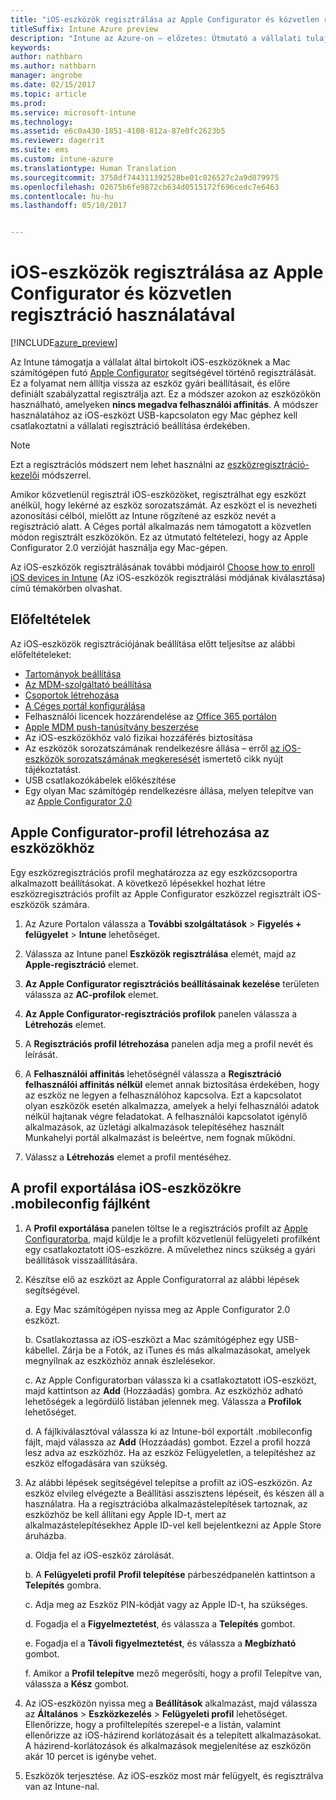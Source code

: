 ```yaml
---
title: "iOS-eszközök regisztrálása az Apple Configurator és közvetlen regisztráció használatával"
titleSuffix: Intune Azure preview
description: "Intune az Azure-on – előzetes: Útmutató a vállalati tulajdonban lévő iOS-eszközök az Apple Configuratorral való közvetlen regisztrációjához."
keywords: 
author: nathbarn
ms.author: nathbarn
manager: angrobe
ms.date: 02/15/2017
ms.topic: article
ms.prod: 
ms.service: microsoft-intune
ms.technology: 
ms.assetid: e6c0a430-1851-4108-812a-87e0fc2623b5
ms.reviewer: dagerrit
ms.suite: ems
ms.custom: intune-azure
ms.translationtype: Human Translation
ms.sourcegitcommit: 3758df744311392528be01c826527c2a9d879975
ms.openlocfilehash: 02675b6fe9872cb634d0515172f696cedc7e6463
ms.contentlocale: hu-hu
ms.lasthandoff: 05/10/2017


---
```


# <a name="enroll-ios-devices-with-apple-configurator-and-direct-enrollment"></a>iOS-eszközök regisztrálása az Apple Configurator és közvetlen regisztráció használatával 

[!INCLUDE[azure_preview](../includes/azure_preview.md)]

Az Intune támogatja a vállalat által birtokolt iOS-eszközöknek a Mac számítógépen futó [Apple Configurator](https://itunes.apple.com/us/app/apple-configurator-2/id1037126344?mt=12) segítségével történő regisztrálását. Ez a folyamat nem állítja vissza az eszköz gyári beállításait, és előre definiált szabályzattal regisztrálja azt. Ez a módszer azokon az eszközökön használható, amelyeken **nincs megadva felhasználói affinitás**. A módszer használatához az iOS-eszközt USB-kapcsolaton egy Mac géphez kell csatlakoztatni a vállalati regisztráció beállítása érdekében.

>[!NOTE]
>Ezt a regisztrációs módszert nem lehet használni az [eszközregisztráció-kezelői](enroll-devices-using-device-enrollment-manager.md) módszerrel.

Amikor közvetlenül regisztrál iOS-eszközöket, regisztrálhat egy eszközt anélkül, hogy lekérné az eszköz sorozatszámát. Az eszközt el is nevezheti azonosítási célból, mielőtt az Intune rögzítené az eszköz nevét a regisztráció alatt. A Céges portál alkalmazás nem támogatott a közvetlen módon regisztrált eszközökön. Ez az útmutató feltételezi, hogy az Apple Configurator 2.0 verzióját használja egy Mac-gépen.

Az iOS-eszközök regisztrálásának további módjairól [Choose how to enroll iOS devices in Intune](choose-ios-enrollment-method.md) (Az iOS-eszközök regisztrálási módjának kiválasztása) című témakörben olvashat.


## <a name="prerequisites"></a>Előfeltételek

Az iOS-eszközök regisztrációjának beállítása előtt teljesítse az alábbi előfeltételeket:

- [Tartományok beállítása](https://docs.microsoft.com/intune/get-started/start-with-a-paid-subscription-to-microsoft-intune-step-2)
- [Az MDM-szolgáltató beállítása](set-mdm-authority.md)
- [Csoportok létrehozása](https://docs.microsoft.com/intune/get-started/start-with-a-paid-subscription-to-microsoft-intune-step-5)
- [A Céges portál konfigurálása](../manage-apps/company-portal-app.md)
- Felhasználói licencek hozzárendelése az [Office 365 portálon](http://go.microsoft.com/fwlink/p/?LinkId=698854)
- [Apple MDM push-tanúsítvány beszerzése](get-an-apple-mdm-push-certificate.md)
- Az iOS-eszközökhöz való fizikai hozzáférés biztosítása
- Az eszközök sorozatszámának rendelkezésre állása – erről [az iOS-eszközök sorozatszámának megkeresését](https://support.apple.com//HT204308) ismertető cikk nyújt tájékoztatást.
- USB csatlakozókábelek előkészítése
- Egy olyan Mac számítógép rendelkezésre állása, melyen telepítve van az [Apple Configurator 2.0](https://itunes.apple.com/us/app/apple-configurator-2/id1037126344?mt=12)

## <a name="create-an-apple-configurator-profile-for-devices"></a>Apple Configurator-profil létrehozása az eszközökhöz

Egy eszközregisztrációs profil meghatározza az egy eszközcsoportra alkalmazott beállításokat. A következő lépésekkel hozhat létre eszközregisztrációs profilt az Apple Configurator eszközzel regisztrált iOS-eszközök számára.

1. Az Azure Portalon válassza a **További szolgáltatások** > **Figyelés + felügyelet** > **Intune** lehetőséget.

2. Válassza az Intune panel **Eszközök regisztrálása** elemét, majd az **Apple-regisztráció** elemet.

3. **Az Apple Configurator regisztrációs beállításainak kezelése** területen válassza az **AC-profilok** elemet.

4. **Az Apple Configurator-regisztrációs profilok** panelen válassza a **Létrehozás** elemet.

5. A **Regisztrációs profil létrehozása** panelen adja meg a profil nevét és leírását.

6. A **Felhasználói affinitás** lehetőségnél válassza a **Regisztráció felhasználói affinitás nélkül** elemet annak biztosítása érdekében, hogy az eszköz ne legyen a felhasználóhoz kapcsolva. Ezt a kapcsolatot olyan eszközök esetén alkalmazza, amelyek a helyi felhasználói adatok nélkül hajtanak végre feladatokat. A felhasználói kapcsolatot igénylő alkalmazások, az üzletági alkalmazások telepítéséhez használt Munkahelyi portál alkalmazást is beleértve, nem fognak működni.

7. Válassz a **Létrehozás** elemet a profil mentéséhez.

## <a name="export-the-profile-as-mobileconfig-to-ios-devices"></a>A profil exportálása iOS-eszközökre .mobileconfig fájlként

1. A **Profil exportálása** panelen töltse le a regisztrációs profilt az [Apple Configuratorba](https://itunes.apple.com/us/app/apple-configurator-2/id1037126344?mt=12), majd küldje le a profilt közvetlenül felügyeleti profilként egy csatlakoztatott iOS-eszközre. A művelethez nincs szükség a gyári beállítások visszaállítására.

2. Készítse elő az eszközt az Apple Configuratorral az alábbi lépések segítségével.

   a. Egy Mac számítógépen nyissa meg az Apple Configurator 2.0 eszközt.

   b. Csatlakoztassa az iOS-eszközt a Mac számítógéphez egy USB-kábellel. Zárja be a Fotók, az iTunes és más alkalmazásokat, amelyek megnyílnak az eszközhöz annak észlelésekor.

   c. Az Apple Configuratorban válassza ki a csatlakoztatott iOS-eszközt, majd kattintson az **Add** (Hozzáadás) gombra. Az eszközhöz adható lehetőségek a legördülő listában jelennek meg. Válassza a **Profilok** lehetőséget.

   d. A fájlkiválasztóval válassza ki az Intune-ból exportált .mobileconfig fájlt, majd válassza az **Add** (Hozzáadás) gombot. Ezzel a profil hozzá lesz adva az eszközhöz. Ha az eszköz Felügyeletlen, a telepítéshez az eszköz elfogadására van szükség.

3. Az alábbi lépések segítségével telepítse a profilt az iOS-eszközön. Az eszköz elvileg elvégezte a Beállítási asszisztens lépéseit, és készen áll a használatra. Ha a regisztrációba alkalmazástelepítések tartoznak, az eszközhöz be kell állítani egy Apple ID-t, mert az alkalmazástelepítésekhez Apple ID-vel kell bejelentkezni az Apple Store áruházba.

   a. Oldja fel az iOS-eszköz zárolását.

   b. A **Felügyeleti profil** **Profil telepítése** párbeszédpanelén kattintson a **Telepítés** gombra.

   c. Adja meg az Eszköz PIN-kódját vagy az Apple ID-t, ha szükséges.

   d. Fogadja el a **Figyelmeztetést**, és válassza a **Telepítés** gombot.

   e. Fogadja el a **Távoli figyelmeztetést**, és válassza a **Megbízható** gombot.

   f. Amikor a **Profil telepítve** mező megerősíti, hogy a profil Telepítve van, válassza a **Kész** gombot.

4. Az iOS-eszközön nyissa meg a **Beállítások** alkalmazást, majd válassza az **Általános** > **Eszközkezelés** > **Felügyeleti profil** lehetőséget. Ellenőrizze, hogy a profiltelepítés szerepel-e a listán, valamint ellenőrizze az iOS-házirend korlátozásait és a telepített alkalmazásokat. A házirend-korlátozások és alkalmazások megjelenítése az eszközön akár 10 percet is igénybe vehet.

5. Eszközök terjesztése. Az iOS-eszköz most már felügyelt, és regisztrálva van az Intune-nal.

